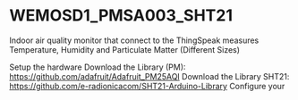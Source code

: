 # WEMOSD1_PMSA003_SHT21
Indoor air quality monitor that connect to the ThingSpeak measures Temperature, Humidity and Particulate Matter (Different Sizes)

Setup the hardware
Download the Library (PM): https://github.com/adafruit/Adafruit_PM25AQI
Download the Library SHT21: https://github.com/e-radionicacom/SHT21-Arduino-Library
Configure your 
